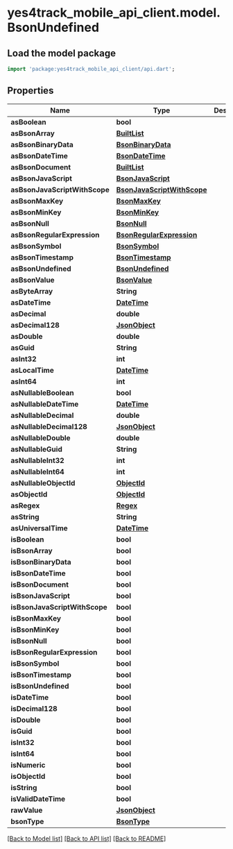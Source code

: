 # yes4track_mobile_api_client.model.BsonUndefined

## Load the model package
```dart
import 'package:yes4track_mobile_api_client/api.dart';
```

## Properties
Name | Type | Description | Notes
------------ | ------------- | ------------- | -------------
**asBoolean** | **bool** |  | [optional] 
**asBsonArray** | [**BuiltList<BsonValue>**](BsonValue.md) |  | [optional] 
**asBsonBinaryData** | [**BsonBinaryData**](BsonBinaryData.md) |  | [optional] 
**asBsonDateTime** | [**BsonDateTime**](BsonDateTime.md) |  | [optional] 
**asBsonDocument** | [**BuiltList<BsonElement>**](BsonElement.md) |  | [optional] 
**asBsonJavaScript** | [**BsonJavaScript**](BsonJavaScript.md) |  | [optional] 
**asBsonJavaScriptWithScope** | [**BsonJavaScriptWithScope**](BsonJavaScriptWithScope.md) |  | [optional] 
**asBsonMaxKey** | [**BsonMaxKey**](BsonMaxKey.md) |  | [optional] 
**asBsonMinKey** | [**BsonMinKey**](BsonMinKey.md) |  | [optional] 
**asBsonNull** | [**BsonNull**](BsonNull.md) |  | [optional] 
**asBsonRegularExpression** | [**BsonRegularExpression**](BsonRegularExpression.md) |  | [optional] 
**asBsonSymbol** | [**BsonSymbol**](BsonSymbol.md) |  | [optional] 
**asBsonTimestamp** | [**BsonTimestamp**](BsonTimestamp.md) |  | [optional] 
**asBsonUndefined** | [**BsonUndefined**](BsonUndefined.md) |  | [optional] 
**asBsonValue** | [**BsonValue**](BsonValue.md) |  | [optional] 
**asByteArray** | **String** |  | [optional] 
**asDateTime** | [**DateTime**](DateTime.md) |  | [optional] 
**asDecimal** | **double** |  | [optional] 
**asDecimal128** | [**JsonObject**](.md) |  | [optional] 
**asDouble** | **double** |  | [optional] 
**asGuid** | **String** |  | [optional] 
**asInt32** | **int** |  | [optional] 
**asLocalTime** | [**DateTime**](DateTime.md) |  | [optional] 
**asInt64** | **int** |  | [optional] 
**asNullableBoolean** | **bool** |  | [optional] 
**asNullableDateTime** | [**DateTime**](DateTime.md) |  | [optional] 
**asNullableDecimal** | **double** |  | [optional] 
**asNullableDecimal128** | [**JsonObject**](.md) |  | [optional] 
**asNullableDouble** | **double** |  | [optional] 
**asNullableGuid** | **String** |  | [optional] 
**asNullableInt32** | **int** |  | [optional] 
**asNullableInt64** | **int** |  | [optional] 
**asNullableObjectId** | [**ObjectId**](ObjectId.md) |  | [optional] 
**asObjectId** | [**ObjectId**](ObjectId.md) |  | [optional] 
**asRegex** | [**Regex**](Regex.md) |  | [optional] 
**asString** | **String** |  | [optional] 
**asUniversalTime** | [**DateTime**](DateTime.md) |  | [optional] 
**isBoolean** | **bool** |  | [optional] 
**isBsonArray** | **bool** |  | [optional] 
**isBsonBinaryData** | **bool** |  | [optional] 
**isBsonDateTime** | **bool** |  | [optional] 
**isBsonDocument** | **bool** |  | [optional] 
**isBsonJavaScript** | **bool** |  | [optional] 
**isBsonJavaScriptWithScope** | **bool** |  | [optional] 
**isBsonMaxKey** | **bool** |  | [optional] 
**isBsonMinKey** | **bool** |  | [optional] 
**isBsonNull** | **bool** |  | [optional] 
**isBsonRegularExpression** | **bool** |  | [optional] 
**isBsonSymbol** | **bool** |  | [optional] 
**isBsonTimestamp** | **bool** |  | [optional] 
**isBsonUndefined** | **bool** |  | [optional] 
**isDateTime** | **bool** |  | [optional] 
**isDecimal128** | **bool** |  | [optional] 
**isDouble** | **bool** |  | [optional] 
**isGuid** | **bool** |  | [optional] 
**isInt32** | **bool** |  | [optional] 
**isInt64** | **bool** |  | [optional] 
**isNumeric** | **bool** |  | [optional] 
**isObjectId** | **bool** |  | [optional] 
**isString** | **bool** |  | [optional] 
**isValidDateTime** | **bool** |  | [optional] 
**rawValue** | [**JsonObject**](.md) |  | [optional] 
**bsonType** | [**BsonType**](BsonType.md) |  | [optional] 

[[Back to Model list]](../README.md#documentation-for-models) [[Back to API list]](../README.md#documentation-for-api-endpoints) [[Back to README]](../README.md)


